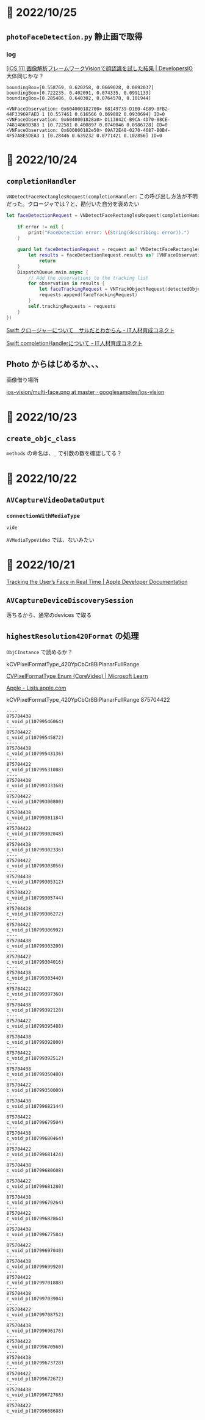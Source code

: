 # 📝 2022/10/25

## `photoFaceDetection.py` 静止画で取得

### log

[[iOS 11] 画像解析フレームワークVisionで顔認識を試した結果 | DevelopersIO](https://dev.classmethod.jp/articles/ios-11-vision/) 大体同じかな？

```
boundingBox=[0.558769, 0.620258, 0.0669028, 0.0892037]
boundingBox=[0.722235, 0.402091, 0.074335, 0.0991133]
boundingBox=[0.285486, 0.640302, 0.0764578, 0.101944]
```

```
<VNFaceObservation: 0x604000182700> 68149739-D1B0-4E89-8FB2-44F33969FAED 1 [0.557461 0.616566 0.069802 0.0930694] ID=0
<VNFaceObservation: 0x6040001828a0> D113842C-B9CA-4D70-88CE-74814860D383 1 [0.722581 0.400897 0.0740046 0.0986728] ID=0
<VNFaceObservation: 0x600000182e50> 69A72E48-0270-4687-B0B4-4F57A8E5DEA3 1 [0.28446 0.639232 0.0771421 0.102856] ID=0
```


# 📝 2022/10/24


## `completionHandler`

`VNDetectFaceRectanglesRequest(completionHandler:` この呼び出し方法が不明だった。クロージャでは？と、勘付いた自分を褒めたい



``` .swift
let faceDetectionRequest = VNDetectFaceRectanglesRequest(completionHandler: { (request, error) in
    
    if error != nil {
        print("FaceDetection error: \(String(describing: error)).")
    }
    
    guard let faceDetectionRequest = request as? VNDetectFaceRectanglesRequest,
        let results = faceDetectionRequest.results as? [VNFaceObservation] else {
            return
    }
    DispatchQueue.main.async {
        // Add the observations to the tracking list
        for observation in results {
            let faceTrackingRequest = VNTrackObjectRequest(detectedObjectObservation: observation)
            requests.append(faceTrackingRequest)
        }
        self.trackingRequests = requests
    }
})
```


[Swift クロージャーについて　サルだとわからん - IT人材育成コネクト](https://connect-solution.net/jp/2019/11/23/swift-%e3%82%af%e3%83%ad%e3%83%bc%e3%82%b8%e3%83%a3%e3%83%bc%e3%81%ab%e3%81%a4%e3%81%84%e3%81%a6%e3%80%80%e3%82%b5%e3%83%ab%e3%81%a0%e3%81%a8%e3%82%8f%e3%81%8b%e3%82%89%e3%82%93/)

[Swift completionHandlerについて - IT人材育成コネクト](https://connect-solution.net/jp/2021/07/11/swift-completionhandler-2/)


## Photo からはじめるか、、、

画像借り場所

[ios-vision/multi-face.png at master · googlesamples/ios-vision](https://github.com/googlesamples/ios-vision/blob/master/FaceDetectorDemo/FaceDetector/multi-face.png)


# 📝 2022/10/23

## `create_objc_class`

`methods` の命名は、`_` で引数の数を確認してる？


# 📝 2022/10/22


## `AVCaptureVideoDataOutput`

### `connectionWithMediaType`

`vide`


`AVMediaTypeVideo` では、ないみたい

# 📝 2022/10/21

[Tracking the User’s Face in Real Time | Apple Developer Documentation](https://developer.apple.com/documentation/vision/tracking_the_user_s_face_in_real_time?language=objc)



## `AVCaptureDeviceDiscoverySession`

落ちるから、通常のdevices で取る

## `highestResolution420Format` の処理


`ObjCInstance` で読めるか？



kCVPixelFormatType_420YpCbCr8BiPlanarFullRange

[CVPixelFormatType Enum (CoreVideo) | Microsoft Learn](https://learn.microsoft.com/en-us/dotnet/api/corevideo.cvpixelformattype?view=xamarin-mac-sdk-14)

[Apple - Lists.apple.com](https://lists.apple.com/archives/cocoa-dev/2017/Jun/msg00144.html)

kCVPixelFormatType_420YpCbCr8BiPlanarFullRange    875704422



``` .log
----
875704438
c_void_p(10799546064)
----
875704422
c_void_p(10799545872)
----
875704438
c_void_p(10799543136)
----
875704422
c_void_p(10799531088)
----
875704438
c_void_p(10799333168)
----
875704422
c_void_p(10799300800)
----
875704438
c_void_p(10799301184)
----
875704422
c_void_p(10799302048)
----
875704438
c_void_p(10799302336)
----
875704422
c_void_p(10799303056)
----
875704438
c_void_p(10799305312)
----
875704422
c_void_p(10799305744)
----
875704438
c_void_p(10799306272)
----
875704422
c_void_p(10799306992)
----
875704438
c_void_p(10799303200)
----
875704422
c_void_p(10799304016)
----
875704438
c_void_p(10799303440)
----
875704422
c_void_p(10799397360)
----
875704438
c_void_p(10799392128)
----
875704422
c_void_p(10799395488)
----
875704438
c_void_p(10799392800)
----
875704422
c_void_p(10799392512)
----
875704438
c_void_p(10799350480)
----
875704422
c_void_p(10799350000)
----
875704438
c_void_p(10799682144)
----
875704422
c_void_p(10799679504)
----
875704438
c_void_p(10799680464)
----
875704422
c_void_p(10799681424)
----
875704438
c_void_p(10799680608)
----
875704422
c_void_p(10799681280)
----
875704438
c_void_p(10799679264)
----
875704422
c_void_p(10799682864)
----
875704438
c_void_p(10799677584)
----
875704422
c_void_p(10799697040)
----
875704438
c_void_p(10799699920)
----
875704422
c_void_p(10799701888)
----
875704438
c_void_p(10799703904)
----
875704422
c_void_p(10799708752)
----
875704438
c_void_p(10799696176)
----
875704422
c_void_p(10799670560)
----
875704438
c_void_p(10799673728)
----
875704422
c_void_p(10799672672)
----
875704438
c_void_p(10799672768)
----
875704422
c_void_p(10799668688)


```
